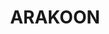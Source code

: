 ---
lastmod: '2025-04-06T06:05:20+00:00'
latitude: -30.925233
layout: suburb
longitude: 153.053789
postcode: '2431'
state: NSW
title: ARAKOON
url: /nsw/arakoon/
---